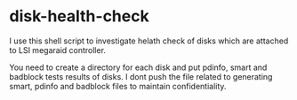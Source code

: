 # disk-health-check
I use this shell script to investigate helath check of disks which are attached to LSI megaraid controller.

You need to create a directory for each disk and put pdinfo, smart and badblock tests results of disks. 
I dont push the file related to generating smart, pdinfo and badblock files to maintain confidentiality.
